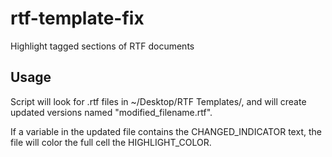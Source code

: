 # rtf-template-fix
Highlight tagged sections of RTF documents

## Usage

Script will look for .rtf files in ~/Desktop/RTF Templates/, and will create updated versions named "modified_filename.rtf".

If a variable in the updated file contains the CHANGED_INDICATOR text, the file will color the full cell the HIGHLIGHT_COLOR.